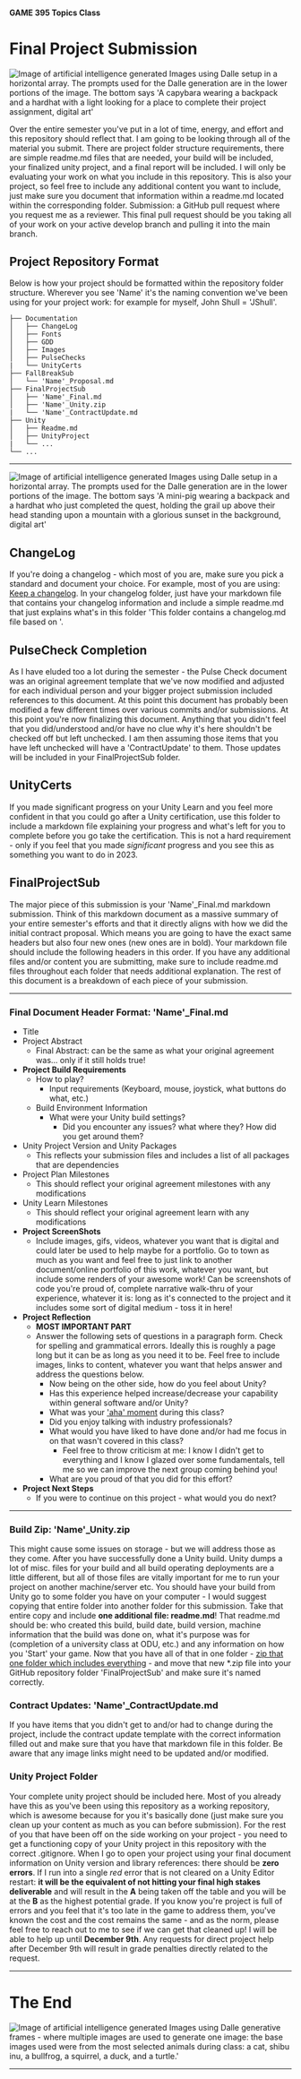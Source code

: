 #### GAME 395 Topics Class

# Final Project Submission

<Image>
<a name="Dalle GenerationCapybara"></a>
<img src="Images\CapybaraProject.png" alt="Image of artificial intelligence generated Images using Dalle setup in a horizontal array. The prompts used for the Dalle generation are in the lower portions of the image. The bottom says 'A capybara wearing a backpack and a hardhat with a light looking for a place to complete their project assignment, digital art'" title="PulseHeader" class="centerheader"/>
</Image>

Over the entire semester you've put in a lot of time, energy, and effort and this repository should reflect that. I am going to be looking through all of the material you submit. There are project folder structure requirements, there are simple readme.md files that are needed, your build will be included, your finalized unity project, and a final report will be included. I will only be evaluating your work on what you include in this repository. This is also your project, so feel free to include any additional content you want to include, just make sure you document that information within a readme.md located within the corresponding folder. Submission: a GitHub pull request where you request me as a reviewer. This final pull request should be you taking all of your work on your active develop branch and pulling it into the main branch.

## Project Repository Format

Below is how your project should be formatted within the repository folder structure. Wherever you see 'Name' it's the naming convention we've been using for your project work: for example for myself, John Shull = 'JShull'.

>
    ├── Documentation
    │   ├── ChangeLog                 
    │   ├── Fonts
    │   ├── GDD
    │   ├── Images
    │   ├── PulseChecks
    |   └── UnityCerts
    ├── FallBreakSub
    │   └── 'Name'_Proposal.md
    ├── FinalProjectSub
    │   ├── 'Name'_Final.md
    │   ├── 'Name'_Unity.zip
    |   └── 'Name'_ContractUpdate.md
    ├── Unity
    │   ├── Readme.md
    │   ├── UnityProject
    |   └── ...
    └── ...
>

***

<div style="page-break-after: always;"></div>

<Image>
<a name="Dalle MiniPig"></a>
<img src="Images\QuestCompleted.png" alt="Image of artificial intelligence generated Images using Dalle setup in a horizontal array. The prompts used for the Dalle generation are in the lower portions of the image. The bottom says 'A mini-pig wearing a backpack and a hardhat who just completed the quest, holding the grail up above their head standing upon a mountain with a glorious sunset in the background, digital art'" title="CertificationHeader" class="centerheader"/>
</Image>

## ChangeLog

If you're doing a changelog - which most of you are, make sure you pick a standard and document your choice. For example, most of you are using: [Keep a changelog](https://keepachangelog.com/en/1.0.0/). In your changelog folder, just have your markdown file that contains your changelog information and include a simple readme.md that just explains what's in this folder 'This folder contains a changelog.md file based on <whatever standard>'.

## PulseCheck Completion

As I have eluded too a lot during the semester - the Pulse Check document was an original agreement template that we've now modified and adjusted for each individual person and your bigger project submission included references to this document. At this point this document has probably been modified a few different times over various commits and/or submissions. At this point you're now finalizing this document. Anything that you didn't feel that you did/understood and/or have no clue why it's here shouldn't be checked off but left unchecked. I am then assuming those items that you have left unchecked will have a 'ContractUpdate' to them. Those updates will be included in your FinalProjectSub folder.

## UnityCerts

If you made significant progress on your Unity Learn and you feel more confident in that you could go after a Unity certification, use this folder to include a markdown file explaining your progress and what's left for you to complete before you go take the certification. This is not a hard requirement - only if you feel that you made *significant* progress and you see this as something you want to do in 2023.

## FinalProjectSub

The major piece of this submission is your 'Name'_Final.md markdown submission. Think of this markdown document as a massive summary of your entire semester's efforts and that it directly aligns with how we did the initial contract proposal. Which means you are going to have the exact same headers but also four new ones (new ones are in bold). Your markdown file should include the following headers in this order. If you have any additional files and/or content you are submitting, make sure to include readme.md files throughout each folder that needs additional explanation. The rest of this document is a breakdown of each piece of your submission.

***

<div style="page-break-after: always;"></div>

### Final Document Header Format: 'Name'_Final.md

* Title
* Project Abstract
  * Final Abstract: can be the same as what your original agreement was... only if it still holds true!
* **Project Build Requirements**
  * How to play?
    * Input requirements (Keyboard, mouse, joystick, what buttons do what, etc.)
  * Build Environment Information
    * What were your Unity build settings?
      * Did you encounter any issues? what where they? How did you get around them?
* Unity Project Version and Unity Packages
  * This reflects your submission files and includes a list of all packages that are dependencies
* Project Plan Milestones
  * This should reflect your original agreement milestones with any modifications
* Unity Learn Milestones
  * This should reflect your original agreement learn with any modifications
* **Project ScreenShots**
  * Include images, gifs, videos, whatever you want that is digital and could later be used to help maybe for a portfolio. Go to town as much as you want and feel free to just link to another document/online portfolio of this work, whatever you want, but include some renders of your awesome work! Can be screenshots of code you're proud of, complete narrative walk-thru of your experience, whatever it is: long as it's connected to the project and it includes some sort of digital medium - toss it in here!
* **Project Reflection**
  * **MOST IMPORTANT PART**
  * Answer the following sets of questions in a paragraph form. Check for spelling and grammatical errors. Ideally this is roughly a page long but it can be as long as you need it to be. Feel free to include images, links to content, whatever you want that helps answer and address the questions below.
    * Now being on the other side, how do you feel about Unity?
    * Has this experience helped increase/decrease your capability within general software and/or Unity?
    * What was your ['aha' moment](https://www.merriam-webster.com/dictionary/aha%20moment) during this class?
    * Did you enjoy talking with industry professionals?
    * What would you have liked to have done and/or had me focus in on that wasn't covered in this class?
      * Feel free to throw criticism at me: I know I didn't get to everything and I know I glazed over some fundamentals, tell me so we can improve the next group coming behind you!
    * What are you proud of that you did for this effort?
* **Project Next Steps**
  * If you were to continue on this project - what would you do next?

***

<div style="page-break-after: always;"></div>

### Build Zip: 'Name'_Unity.zip

This might cause some issues on storage - but we will address those as they come. After you have successfully done a Unity build. Unity dumps a lot of misc. files for your build and all build operating deployments are a little different, but all of those files are vitally important for me to run your project on another machine/server etc. You should have your build from Unity go to some folder you have on your computer - I would suggest copying that entire folder into another folder for this submission. Take that entire copy and include **one additional file: readme.md**! That readme.md should be: who created this build, build date, build version, machine information that the build was done on, what it's purpose was for (completion of a university class at ODU, etc.) and any information on how you 'Start' your game. Now that you have all of that in one folder - [zip that one folder which includes everything](https://support.microsoft.com/en-us/windows/zip-and-unzip-files-8d28fa72-f2f9-712f-67df-f80cf89fd4e5) - and move that new *.zip file into your GitHub repository folder 'FinalProjectSub' and make sure it's named correctly.

### Contract Updates: 'Name'_ContractUpdate.md

If you have items that you didn't get to and/or had to change during the project, include the contract update template with the correct information filled out and make sure that you have that markdown file in this folder. Be aware that any image links might need to be updated and/or modified.

### Unity Project Folder

Your complete unity project should be included here. Most of you already have this as you've been using this repository as a working repository, which is awesome because for you it's basically done (just make sure you clean up your content as much as you can before submission). For the rest of you that have been off on the side working on your project - you need to get a functioning copy of your Unity project in this repository with the correct .gitignore. When I go to open your project using your final document information on Unity version and library references: there should be **zero errors**. If I run into a single *red* error that is not cleared on a Unity Editor restart: **it will be the equivalent of not hitting your final high stakes deliverable** and will result in the **A** being taken off the table and you will be at the **B** as the highest potential grade. If you know you're project is full of errors and you feel that it's too late in the game to address them, you've known the cost and the cost remains the same - and as the norm, please feel free to reach out to me to see if we can get that cleaned up! I will be able to help up until **December 9th**. Any requests for direct project help after December 9th will result in grade penalties directly related to the request.

***

<div style="page-break-after: always;"></div>

# The End

<Image>
<a name="Dalle QuestTeam"></a>
<img src="Images\QuestTeam.png" alt="Image of artificial intelligence generated Images using Dalle generative frames - where multiple images are used to generate one image: the base images used were from the most selected animals during class: a cat, shibu inu, a bullfrog, a squirrel, a duck, and a turtle.'" title="CertificationHeader" class="centerheader"/>
</Image>

***
